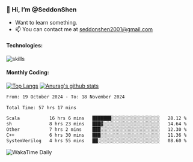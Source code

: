 ### 👋 Hi, I’m @SeddonShen
- Want to learn something.
- 📫 You can contact me at seddonshen2001@gmail.com

#### Technologies:

![skills](https://skillicons.dev/icons?i=scala,js,html,css,bootstrap,jquery,c,cpp,cloudflare,django,docker,flask,git,github,githubactions,linux,latex,mysql,nodejs,ps,php,pr,py,raspberrypi,redis,unreal,v,vscode,vue,bash)

#### Monthly Coding:
[![Top Langs](https://github-readme-stats.vercel.app/api/top-langs?username=seddonshen&show_icons=true&locale=en&layout=compact&hide=html&langs_count=8)](https://github.com/SeddonShen/)
[![Anurag's github stats](https://github-readme-stats.vercel.app/api?username=SeddonShen&count_private=true&show_icons=true)](https://github.com/anuraghazra/github-readme-stats)
<!--START_SECTION:waka-->

```txt
From: 19 October 2024 - To: 18 November 2024

Total Time: 57 hrs 17 mins

Scala           16 hrs 6 mins   ███████░░░░░░░░░░░░░░░░░░   28.12 %
sh              8 hrs 23 mins   ███▓░░░░░░░░░░░░░░░░░░░░░   14.64 %
Other           7 hrs 2 mins    ███░░░░░░░░░░░░░░░░░░░░░░   12.30 %
C++             6 hrs 30 mins   ███░░░░░░░░░░░░░░░░░░░░░░   11.36 %
SystemVerilog   4 hrs 55 mins   ██░░░░░░░░░░░░░░░░░░░░░░░   08.60 %
```

<!--END_SECTION:waka-->

![WakaTime Daily](https://wakatime.com/share/@seddon2001/61a7e342-5f12-4fea-bf92-1fac161e97d6.svg)
<!---
SeddonShen/SeddonShen is a ✨ special ✨ repository because its `README.md` (this file) appears on your GitHub profile.
You can click the Preview link to take a look at your changes.
--->

